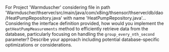 For Project 'Warmduscher' considering file in path 'Warmduscher/thserver/src/main/java/com/x8ing/thsensor/thserver/db/dao/HeatPumpRepository.java' with name 'HeatPumpRepository.java'... 
Considering the interface definition provided, how would you implement the `getHeatPumpMeasurements` method to efficiently retrieve data from the database, particularly focusing on handling the `group_every_nth_second` parameter? Describe your approach including potential database-specific optimizations or considerations.